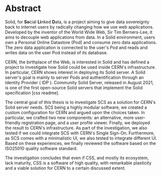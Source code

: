 
Abstract
========

Solid, for **So**cial **Li**nked **D**ata, is a project aiming to give data sovereignty back to internet users by radically changing how we use web applications. Developed by the inventor of the World Wide Web, Sir Tim Berners-Lee, it aims to decouple web applications from data. In a Solid environment, users own a Personal Online Datastore (Pod) and consume zero data applications. The zero data application is connected to the user's Pod and reads and writes data on the user Pod instead of its database.

CERN, the birthplace of the Web, is interested in Solid and has defined a project to investigate how Solid could be used inside CERN's infrastructure. In particular, CERN shows interest in deploying its Solid server. A Solid server's goal is mainly to server Pods and authentification through an Identity Provider ( IDP ). Community Solid Server, released in August 2021, is one of the first open-source Solid servers that implement the Solid specification [css readme]. 

The central goal of this thesis is to investigate SCS as a solution for CERN's Solid server needs. SCS being a highly modular software, we created a custom configuration for CERN and argued upon the choices taken. In particular, we crafted two new components: an alternative, more user-friendly registration page, and a user profile viewer. Finally, we deployed the result to CERN's infrastructure. As part of the investigation, we also tested if we could integrate SCS with CERN's Single Sign-On. Furthermore, as SCS comes with a minimalistic UI, we also tested to integrate different UI. Based on these experiences, we finally reviewed the software based on the ISO25010 quality software standard. 

The investigation concludes that even if CSS, and mostly its ecosystem, lack maturity,  CSS is a software of high quality, with remarkable plasticity and a viable solution for CERN to a certain discussed extent. 






